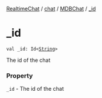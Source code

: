 [RealtimeChat](../../index.md) / [chat](../index.md) / [MDBChat](index.md) / [_id](./_id.md)

# _id

`val _id: Id<`[`String`](https://kotlinlang.org/api/latest/jvm/stdlib/kotlin/-string/index.html)`>`

The id of the chat

### Property

`_id` - The id of the chat